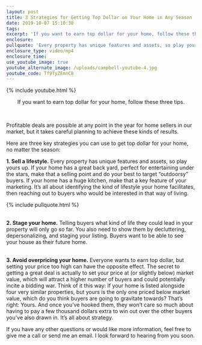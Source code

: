 ```yaml
---
layout: post
title: 3 Strategies for Getting Top Dollar on Your Home in Any Season
date: 2019-10-07 15:10:38
tags:
excerpt: 'If you want to earn top dollar for your home, follow these three tips.'
enclosure:
pullquote: 'Every property has unique features and assets, so play yours up.'
enclosure_type: video/mp4
enclosure_time:
use_youtube_image: true
youtube_alternate_image: /uploads/campbell-youtube-4.jpg
youtube_code: Tf9TyZEmnC8
---
```


{% include youtube.html %}

<center>If you want to earn top dollar for your home, follow these three tips.</center>

&nbsp;

Profitable deals are possible at any point in the year for home sellers in our market, but it takes careful planning to achieve these kinds of results.&nbsp;

Here are three key strategies you can use to get top dollar for your home, no matter the season:

**1\. Sell a lifestyle.** Every property has unique features and assets, so play yours up. If your home has a great back yard, perfect for entertaining under the stars, make that a selling point and do your best to target “outdoorsy” buyers. If your home has a huge kitchen, make that a key feature of your marketing. It’s all about identifying the kind of lifestyle your home facilitates, then reaching out to buyers who would be interested in that way of living.&nbsp;

{% include pullquote.html %}

<br>**2\. Stage your home.** Telling buyers what kind of life they could lead in your property will only go so far. You also need to show them by decluttering, depersonalizing, and staging your listing. Buyers want to be able to see your house as their future home.&nbsp;

<br>**3\. Avoid overpricing your home.** Everyone wants to earn top dollar, but setting your price too high can have the opposite effect. The secret to getting a great deal is actually to set your price at (or slightly below) market value, which will attract a higher number of buyers and could potentially incite a bidding war. Think of it this way: If your home is listed alongside four very similar properties, but yours is the only one priced below market value, which do you think buyers are going to gravitate towards? That’s right: Yours. And once you’ve hooked them, they won’t care so much about having to pay a few thousand dollars extra to win out over the other buyers you’ve also drawn in. It’s all about strategy.&nbsp;

If you have any other questions or would like more information, feel free to give me a call or send me an email. I look forward to hearing from you soon.